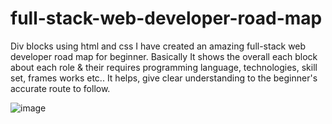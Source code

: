 # full-stack-web-developer-road-map
Div blocks using html and css 
I have created an amazing full-stack web developer road map for beginner.
Basically It shows the overall each block about each role & their requires programming language, technologies, skill set, frames works etc..
It helps, give clear understanding to the beginner's accurate route to follow.

![image](https://user-images.githubusercontent.com/126344231/228320281-007cb645-4d53-4ccd-b3ac-94b93f804fbc.png)

